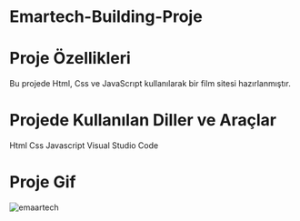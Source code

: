 # Emartech-Building-Proje
# Proje Özellikleri
Bu projede Html, Css ve JavaScrıpt kullanılarak bir film sitesi hazırlanmıştır.

# Projede Kullanılan Diller ve Araçlar
Html Css Javascript Visual Studio Code

# Proje Gif 
![emaartech](https://github.com/user-attachments/assets/5a197339-d460-4b07-b7cb-1a1bdb1398fa)


